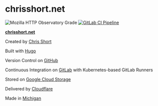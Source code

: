 # chrisshort.net

![Mozilla HTTP Observatory Grade](https://img.shields.io/mozilla-observatory/grade-score/chrisshort.net.svg?publish) [![GitLab CI Pipeline](https://gitlab.com/chrisshort/chrisshort.net/badges/master/build.svg)](https://gitlab.com/chrisshort/chrisshort.net/pipelines?scope=master)

[**chrisshort.net**](https://chrisshort.net)

Created by [Chris Short](https://chrisshort.net/)

Built with [Hugo](https://gohugo.io/)

Version Control on [GitHub](https://github.com/chris-short/chrisshort.net)

Continuous Integration on [GitLab](https://gitlab.com/chrisshort/chrisshort.net/pipelines) with Kubernetes-based GitLab Runners

Stored on [Google Cloud Storage](https://cloud.google.com/storage/)

Delivered by [Cloudflare](https://www.cloudflare.com/)

Made in [Michigan](https://www.michigan.org/)
